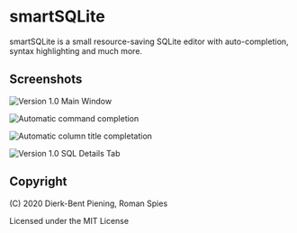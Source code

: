# smartSQLite
 
smartSQLite is a small resource-saving SQLite editor with auto-completion, syntax highlighting and much more.


## Screenshots

![Version 1.0 Main Window](https://i.imgur.com/0sEYIHy.png)

![Automatic command completion ](https://i.imgur.com/4lAl4I6.png)

![Automatic column title completation ](https://i.imgur.com/9UrbGOI.png)

![Version 1.0 SQL Details Tab](https://i.imgur.com/foASJwN.png)


## Copyright
(C) 2020 Dierk-Bent Piening, Roman Spies

Licensed under the MIT License


